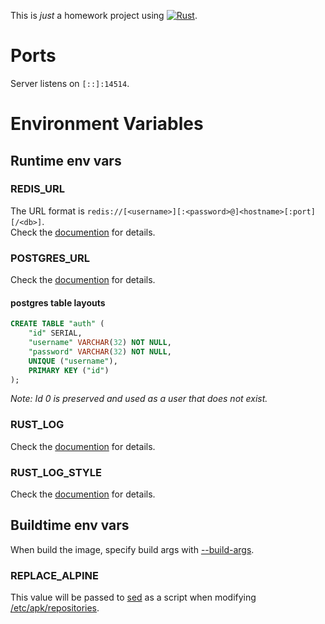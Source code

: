 This is *just* a homework project using [![Rust]](https://www.rust-lang.org "Rust").

# Ports

Server listens on `[::]:14514`.

# Environment Variables

## Runtime env vars

### REDIS_URL

The URL format is `redis://[<username>][:<password>@]<hostname>[:port][/<db>]`.  
Check the [documention](https://docs.rs/redis/latest/redis/#connection-parameters) for details.

### POSTGRES_URL

Check the [documention](https://docs.rs/tokio-postgres/latest/tokio_postgres/config/struct.Config.html) for details.

#### postgres table layouts

```sql
CREATE TABLE "auth" (
    "id" SERIAL,
    "username" VARCHAR(32) NOT NULL,
    "password" VARCHAR(32) NOT NULL,
    UNIQUE ("username"),
    PRIMARY KEY ("id")
);
```

*Note: Id 0 is preserved and used as a user that does not exist.*

### RUST_LOG

Check the [documention](https://docs.rs/env_logger/latest/env_logger/#enabling-logging) for details.

### RUST_LOG_STYLE

Check the [documention](https://docs.rs/env_logger/latest/env_logger/#disabling-colors) for details.

## Buildtime env vars

When build the image, specify build args with [--build-args](https://docs.docker.com/engine/reference/commandline/build/#-set-build-time-variables---build-arg).

### REPLACE_ALPINE

This value will be passed to [sed](https://manpages.org/sed) as a script when modifying [/etc/apk/repositories](https://man.archlinux.org/man/community/apk-tools/apk-repositories.5.en).

[Rust]: https://img.shields.io/badge/Rust-ffffff?style=for-the-badge&labelColor=ffffff&logoColor=000000&logo=rust